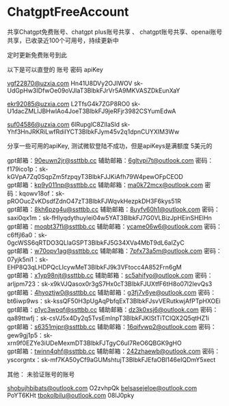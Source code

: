 # ChatgptFreeAccount

共享Chatgpt免费账号、chatgpt plus账号共享 、 chatgpt账号共享、openai账号共享，已收录近100个可用号，持续更新中

定时更新免费账号到此

以下是可以直登的  账号 密码 apiKey 


vgf22870@uzxia.com	Hn41U8DVy2OJIWOV	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

ekr92085@uzxia.com	L2TfsG4k7ZGP8RO0	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

suf04586@uzxia.com	6lRupglC8ZlIaSld	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


分享一些可用的apiKey, 测试微软登陆不成功，但是apiKeys是满额度 5美元的

  
gpt邮箱：90euwn2jr@ssttbb.cc   辅助邮箱：6gltvpi7t@outlook.com  密码：f179ico1p：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    
gpt邮箱：kp9y011np@ssttbb.cc   辅助邮箱：ma0k72mcx@outlook.com  密码：kqowv18of：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    
gpt邮箱：8kh6pzg4u@ssttbb.cc   辅助邮箱：8uyfv60h1@outlook.com  密码：saxi0qx1m：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    
gpt邮箱：moqbt37fl@ssttbb.cc   辅助邮箱：ycame06w6@outlook.com  密码：c6ffjl6a0：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    
gpt邮箱：w70opv1ag@ssttbb.cc   辅助邮箱：7pfx73a5m@outlook.com  密码：07yjk5ni1：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    
gpt邮箱：x1yp98njt@ssttbb.cc   辅助邮箱：sc5ahifyo@outlook.com  密码：arljpm723：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    
gpt邮箱：4hyoztjw0@ssttbb.cc   辅助邮箱：g3fj7v6ye@outlook.com  密码：bt6iwp9ws：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    
gpt邮箱：p1yc3wpqf@ssttbb.cc   辅助邮箱：dz3k0xsj6@outlook.com  密码：qa89ttwfj：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    
gpt邮箱：s6351mjpr@ssttbb.cc   辅助邮箱：16qifvwp2@outlook.com  密码：gew9gj1p5：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    
gpt邮箱：twinn4qhf@ssttbb.cc   辅助邮箱：242zhaewb@outlook.com  密码：yscorgntx：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    


其他：
  未验证账号的账号
  
shobujhbibats@outlook.com O2zvhpQk
belsasejeloe@outlook.com PoYT6KHt
tbokolbilu@outlook.com 08lJ0pky

